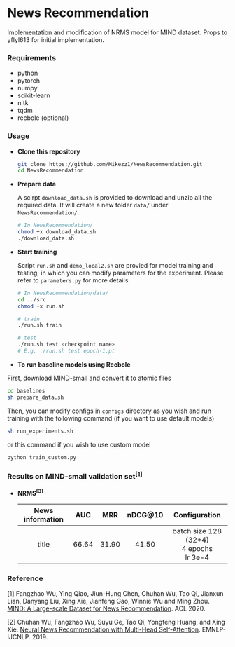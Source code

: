 # News Recommendation

Implementation and modification of NRMS model for MIND dataset. Props to yflyl613 for initial implementation.

### Requirements

- python
- pytorch
- numpy
- scikit-learn
- nltk
- tqdm
- recbole (optional)


### Usage

- **Clone this repository**	

  ```bash
  git clone https://github.com/Mikezz1/NewsRecommendation.git
  cd NewsRecommendation
  ```
  
- **Prepare data**

  A scirpt `download_data.sh` is provided to download and unzip all the required data. It will create a new folder `data/` under `NewsRecommendation/`.
  
  ```bash
  # In NewsRecommendation/
  chmod +x download_data.sh
  ./download_data.sh
  ```
  
- **Start training**

  Script `run.sh` and `demo_local2.sh` are provied for model training and testing, in which you can modify parameters for the experiment. Please refer to `parameters.py` for more details.
  
  ```bash
  # In NewsRecommendation/data/
  cd ../src
  chmod +x run.sh
  
  # train
  ./run.sh train
  
  # test
  ./run.sh test <checkpoint name>
  # E.g. ./run.sh test epoch-1.pt
  ```

- **To run baseline models using Recbole**

First, download MIND-small and convert it to atomic files
  ```bash
  cd baselines
  sh prepare_data.sh
  ```

Then, you can modify configs in `configs` directory as you wish and run training with the following command (if you want to use default models)
  ```bash
  sh run_experiments.sh
  ```

or this command if you wish to use custom model

  ```bash
  python train_custom.py
  ```



### Results on MIND-small validation set<sup>[1]</sup>
  
- **NRMS<sup>[3]</sup>**

  | News information |  AUC  |  MRR  | nDCG@10 |                 Configuration                 |
  | :--------------: | :---: | :---: | :-----: | :-------------------------------------------: |
  |      title       | 66.64 | 31.90 |  41.50  | batch size 128 (32*4)<br> 4 epochs<br>lr 3e-4 |



### Reference

[1] Fangzhao Wu, Ying Qiao, Jiun-Hung Chen, Chuhan Wu, Tao Qi, Jianxun Lian, Danyang Liu, Xing Xie, Jianfeng Gao, Winnie Wu and Ming Zhou. [MIND: A Large-scale Dataset for News Recommendation](https://msnews.github.io/assets/doc/ACL2020_MIND.pdf). ACL 2020.

[2] Chuhan Wu, Fangzhao Wu, Suyu Ge, Tao Qi, Yongfeng Huang, and Xing Xie. [Neural News Recommendation with Multi-Head Self-Attention](https://www.aclweb.org/anthology/D19-1671.pdf). EMNLP-IJCNLP. 2019.

